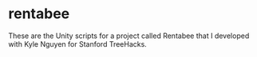 # rentabee
These are the Unity scripts for a project called Rentabee that I developed with Kyle Nguyen for Stanford TreeHacks.
